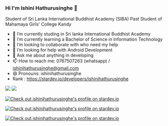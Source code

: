### Hi I'm Ishini Hathurusinghe 👋



   Student of Sri Lanka International Buddhist Academy (SIBA)
   Past Student of Mahamaya Girls' College Kandy



- 🔭 I’m currently studing in Sri lanka International Buddhist Academy
- 🌱 I’m currently learning  a Bachelor of Science in Information Technology
- 👯 I’m looking to collaborate with who need my help
- 🤔 I’m looking for help with Android Development
- 💬 Ask me about anything in developing
- 📫 How to reach me: 0767507263 (whatsapp) / ishinihathurusinghe@gmail.com
- 😄 Pronouns: ishinihathurusinghe
- Rank : https://stardev.io/developers/ishinihathurusinghe
 <img src="https://github-readme-stats.vercel.app/api?username=ishinihathurusinghe&&show_icons=true&title_color=ffffff&icon_color=bb2acf&text_color=daf7dc&bg_color=151515">
 
 
 
 <img src="https://github-readme-stats.vercel.app/api/top-langs/?username=ishinihathurusinghe&show_icons=true&theme=radical">


 <a href="https://stardev.io/developers/ishinihathurusinghe"><img alt="Check out ishinihathurusinghe's profile on stardev.io" src="https://stardev.io/developers/ishinihathurusinghe/badge/languages/global.svg" /></a>


 <a href="https://stardev.io/developers/ishinihathurusinghe"><img alt="Check out ishinihathurusinghe's profile on stardev.io" src="https://stardev.io/developers/ishinihathurusinghe/badge/languages/country.svg" /></a>


<a href="https://stardev.io/developers/ishinihathurusinghe"><img alt="Check out ishinihathurusinghe's profile on stardev.io" src="https://stardev.io/developers/ishinihathurusinghe/badge/languages/locality.svg" /></a>
